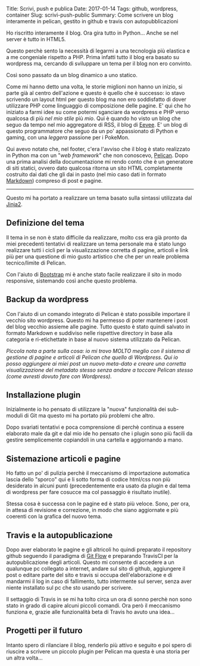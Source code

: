 Title: Scrivi, push e publica
Date: 2017-01-14
Tags: github, wordpress, container
Slug: scrivi-push-public
Summary: Come scrivere un blog interamente in pelican, gestito in github e travis con autopubblicazioni


Ho riscritto interamente il blog. Ora gira tutto in Python... Anche se nel server è tutto in HTML5.

Questo perchè sento la necessità di legarmi a una tecnologia più elastica e a me congeniale rispetto a PHP. Prima infatti tutto il blog era basato su wordpress ma, cercando di sviluppare un tema per il blog non ero convinto.

Così sono passato da un blog dinamico a uno statico.
<!--more-->

Come mi hanno detto una volta, le storie miglioni non hanno un inizio, si parte già al centro dell'azione e questo è quello che è successo: io stavo scrivendo un layout html per questo blog ma non ero soddisfatto di dover utilizzare PHP come linguaggio di composizione delle pagine. E' qui che ho iniziato a farmi idee su come potermi sganciare da wordpress e PHP verso qualcosa di più _nel mio stile_ più _mio_. Qui è quando ho visto un blog che seguo da tempo nel mio aggregatore di RSS, il blog di [Eevee](https://eev.ee/). E' un blog di questo programmatore che seguo da un po' appassionato di Python e gaming, con una _leggera_ passione per i PokeMon.

Qui avevo notato che, nel footer, c'era l'avviso che il blog è stato realizzato in Python ma con un "_web framework_" che non conoscevo, [Pelican](http://docs.getpelican.com/en/stable/#).
Dopo una prima analisi della documentazione mi rendo conto che è un generatore di siti statici, ovvero dato qualcosa ritorna un sito HTML completamente costruito dai dati che gli dai in pasto (nel mio caso dati in formato [Markdown](https://it.wikipedia.org/wiki/Markdown)) compreso di post e pagine.
* * *
Questo mi ha portato a realizzare un tema basato sulla sintassi utilizzata dal [Jinja2](http://jinja.pocoo.org/docs/dev/).

## Definizione del tema
Il tema in se non è stato difficile da realizzare, molto css era già pronto da miei precedenti tentativi di realizzare un tema personale ma è stato lungo realizzare tutti i cicli per la visualizzazione corretta di pagine, articoli e link più per una questione di mio gusto artistico che che per un reale problema tecnico/limite di Pelican.

Con l'aiuto di [Bootstrap](http://getbootstrap.com/) mi è anche stato facile realizzare il sito in modo responsive, sistemando così anche questo problema.

## Backup da wordpress
Con l'aiuto di un comando integrato di Pelican è stato possibile importare il vecchio sito wordpress. Questo mi ha permesso di poter mantenere i post del blog vecchio assieme alle pagine. Tutto questo è stato quindi salvato in formato Markdown e suddiviso nelle rispettive directory in base alla categoria e ri-etichettate in base al nuovo sistema utilizzato da Pelican.

_Piccola nota a parte sulla cosa: io mi trovo MOLTO meglio con il sistema di gestione di pagine e articoli di Pelican che quello di Wordpress. Qui io posso aggiungere ai miei post un nuovo meta-dato e creare una corretta visualizzazione del metadato stesso senza andare a toccare Pelican stesso (come avresti dovuto fare con Wordpress)._

## Installazione plugin
Inizialmente io ho pensato di utilizzare la "nuova" funzionalità dei sub-moduli di Git ma questo mi ha portato più problemi che altro.

Dopo svariati tentativi e poca comprensione di perchè continua a essere elaborato male da git e dal mio ide ho pensato che i plugin sono più facili da gestire semplicemente copiandoli in una cartella e aggiornando a mano.

## Sistemazione articoli e pagine
Ho fatto un po' di pulizia perchè il meccanismo di importazione automatica lascia dello "sporco" qui e li sotto forma di codice html/css non più desiderato in alcuni punti (precedentemente era usato da plugin e dal tema di wordpress per fare cosucce ma col passaggio è risultato inutile).

Stessa cosa è successa con le pagine ed è stato più veloce. Sono, per ora, in attesa di revisione e correzione, in modo che siano aggiornate e più coerenti con la grafica del nuovo tema.

## Travis e la autopublicazione
Dopo aver elaborato le pagine e gli altricoli ho quindi preparato il repository github seguendo il paradigma di [Git Flow](http://danielkummer.github.io/git-flow-cheatsheet/) e preparando TravisCI per la autopublicazione degli articoli. Questo mi consente di accedere a un qualunque pc collegato a internet, andare sul sito di github, aggiungere il post o editare parte del sito e travis si occupa dell'elaborazione e di mandarmi il log in caso di fallimento, tutto intermente sul server, senza aver niente installato sul pc che sto usando per scrivere.

Il settaggio di Travis in se mi ha tolto circa un ora di sonno perchè non sono stato in grado di capire alcuni piccoli comandi. Ora però il meccanismo funziona e, grazie alle funzionalità beta di Travis ho avuto una idea...

## Progetti per il futuro
Intanto spero di rilanciare il blog, renderlo più attivo e seguito e poi spero di riuscire a scrivere un piccolo plugin per Pelican ma questa è una storia per un altra volta...
